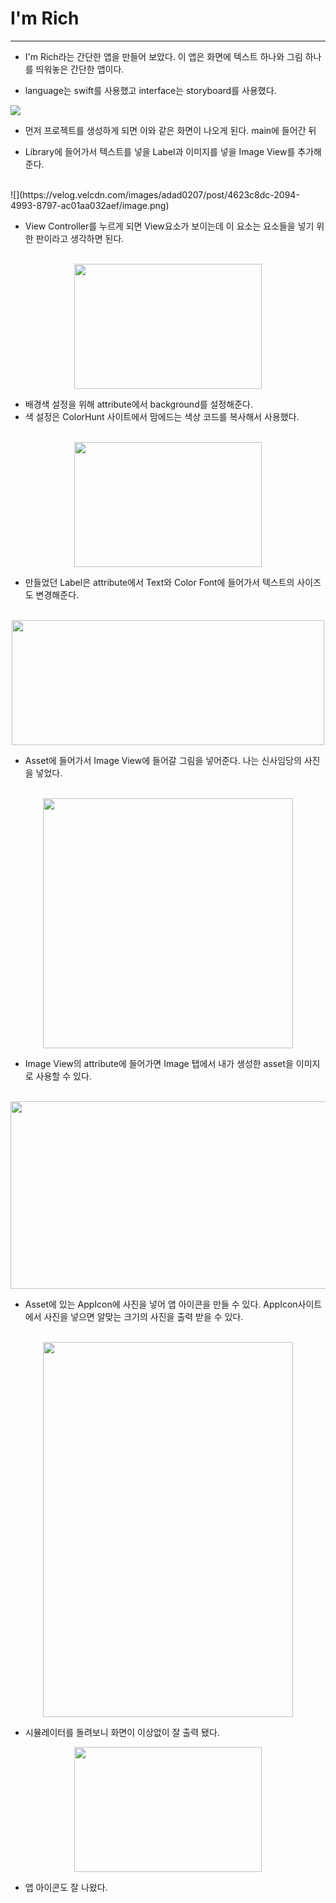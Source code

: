 # I'm Rich
----

- I'm Rich라는 간단한 앱을 만들어 보았다.
이 앱은 화면에 텍스트 하나와 그림 하나를 띄워놓은 간단한 앱이다.


- language는 swift를 사용했고 interface는 storyboard를 사용했다.

![](https://velog.velcdn.com/images/adad0207/post/3bea19d9-84fb-41ed-93e9-50f14f1aad1f/image.png)
- 먼저 프로젝트를 생성하게 되면 이와 같은 화면이 나오게 된다.
main에 들어간 뒤


- Library에 들어가서 텍스트를 넣을 Label과 이미지를 넣을 Image View를 추가해 준다.
</br>
![](https://velog.velcdn.com/images/adad0207/post/4623c8dc-2094-4993-8797-ac01aa032aef/image.png)

- View Controller를 누르게 되면 View요소가 보이는데 이 요소는 요소들을 넣기 위한 판이라고 생각하면 된다.
</br></br>
<center><img src="https://velog.velcdn.com/images/adad0207/post/ceb4572c-422a-44a7-87df-5102dcf67782/image.png" width="300" height="200"/></center>

- 배경색 설정을 위해 attribute에서 background를 설정해준다.
- 색 설정은 ColorHunt 사이트에서 맘에드는 색상 코드를 복사해서 사용했다.</br></br>

<center><img src="https://velog.velcdn.com/images/adad0207/post/c98981cf-bdde-4c9f-a09c-e8c181f973cc/image.png" width="300" height="200"/></center>

- 만들었던 Label은 attribute에서 Text와 Color Font에 들어가서 텍스트의 사이즈도 변경해준다.
</br></br>
<center><img src="https://velog.velcdn.com/images/adad0207/post/98681d3e-95d3-40d6-a5c5-788fc45df8bf/image.png" width="500" height="200" /></center>


- Asset에 들어가서 Image View에 들어갈 그림을 넣어준다. 나는 신사임당의 사진을 넣었다.</br></br>

<center><img src="https://velog.velcdn.com/images/adad0207/post/85a7109d-c130-412e-b547-5201a5248965/image.png" width="400" hieght="200"/></center>

- Image View의 attribute에 들어가면 Image 탭에서 내가 생성한 asset을 이미지로 사용할 수 있다.
</br>
<center><img src="https://velog.velcdn.com/images/adad0207/post/d4c160e5-2b54-44a3-ac8b-6157d043a4e4/image.png" width="600" height="300"/></center>

- Asset에 있는 AppIcon에 사진을 넣어 앱 아이콘을 만들 수 있다. AppIcon사이트에서 사진을 넣으면 알맞는 크기의 사진을 출력 받을 수 있다.
</br>

<center><img src="https://velog.velcdn.com/images/adad0207/post/9825e0a6-993e-4bc8-9466-e29d6fca4fe8/image.png" width="400" height="600"/></center>

- 시뮬레이터를 돌려보니 화면이 이상없이 잘 출력 됐다.


<center><img src="https://velog.velcdn.com/images/adad0207/post/32e8c732-68f3-459a-8709-065427fae17d/image.png" width="300" height="200"/></center>

- 앱 아이콘도 잘 나왔다.
